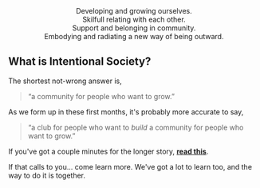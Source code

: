 <center>
Developing and growing ourselves.<br/>
Skilfull relating with each other.<br/>
Support and belonging in community.<br/>
Embodying and radiating a new way of being outward.
</center>


<h2>What is Intentional Society?</h2>

The shortest not-wrong answer is,

<blockquote>&#8220;a community for people who want to grow.&#8221;</blockquote>

As we form up in these first months, it's probably more accurate to say,

<blockquote>&#8220;a club for people who want to <i>build</i> a community for people who want to grow.&#8221;</blockquote>

If you've got a couple minutes for the longer story, [**read this**](/thecall).

If that calls to you... come learn more. We've got a lot to learn too, and the way to do it is together.